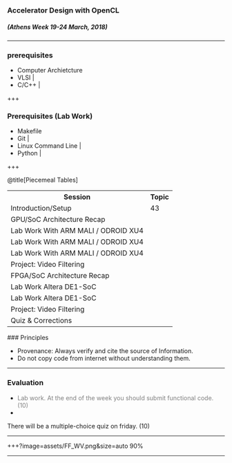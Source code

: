 ### Accelerator Design with OpenCL
##### (Athens Week 19-24 March, 2018) 
---
### prerequisites

<i class="fa fa-arrow-down" aria-hidden="true"> </i>
- Computer Archietcture
- VLSI |
- C/C++ |

+++
### Prerequisites (Lab Work)

<i class="fa fa-arrow-down" aria-hidden="true"> </i>

- Makefile 
- Git |
- Linux Command Line  |
- Python |




+++


@title[Piecemeal Tables]

<table>
  <tr>
    <th>Session</th>
    <th>Topic</th>
  </tr>
  <tr>
    <td><span style="font-size:0.6em>19/03 10:00</td>
    <td><span style="font-size:0.6em; color:gray">Introduction/Setup</td>
    <td>43</td>
  </tr>
  <tr class="fragment">
    <td><span style="font-size:0.6em>19/03 13:30</td>
    <td><span style="font-size:0.6em; color:gray">GPU/SoC Architecture Recap</td>
  </tr>
  <tr class="fragment">
    <td><span style="font-size:0.6em>20/03 8:30</td>
    <td><span style="font-size:0.6em; color:gray">Lab Work With ARM MALI / ODROID XU4</td>
  </tr>
  <tr class="fragment">
    <td><span style="font-size:0.6em>20/03 8:30</td>
    <td><span style="font-size:0.6em; color:gray">Lab Work With ARM MALI / ODROID XU4</td>
  </tr>
  <tr class="fragment">
    <td><span style="font-size:0.6em>20/03 13:30</td>
    <td><span style="font-size:0.6em; color:gray">Lab Work With ARM MALI / ODROID XU4</td>
  </tr>
  <tr class="fragment">
    <td><span style="font-size:0.6em>21/03 8:30</td>
    <td><span style="font-size:0.6em; color:gray">Project: Video Filtering</td>
  </tr>
  <tr class="fragment">
    <td><span style="font-size:0.6em>21/03 13:30</td>
    <td><span style="font-size:0.6em; color:gray">FPGA/SoC Architecture Recap</td>
  </tr>
  <tr class="fragment">
    <td><span style="font-size:0.6em>22/03 8:30</td>
    <td><span style="font-size:0.6em; color:gray">Lab Work Altera DE1-SoC</td>
  </tr>
  <tr class="fragment">
    <td><span style="font-size:0.6em>22/03 13:30</td>
    <td><span style="font-size:0.6em; color:gray">Lab Work Altera DE1-SoC</td>
  </tr>
  <tr class="fragment">
    <td><span style="font-size:0.6em>23/03 8:30</td>
    <td><span style="font-size:0.6em; color:gray">Project: Video Filtering</td>
  </tr>
  <tr class="fragment">
    <td><span style="font-size:0.6em>23/03 13:30</td>
    <td><span style="font-size:0.6em; color:gray">Quiz & Corrections</td>
  </tr>
</table>
<!---
### Course Plan
| Session       | Topic           		|
| ------------- |:-------------:		|
| 19/03 10:00   | Introduction/Setup 	|
| 19/03 13:30   | GPU/SoC Architecture Recap    |
| 20/03 8:30	| Lab Work With ARM MALI / ODROID XU4      		|
| 20/03 13:30	| Lab Work With ARM MALI / ODROID XU4      		|
| 21/03 8:30	| Project: Video Filtering   					|
| 21/03 13:30	| FPGA/SoC Architecture Recap   					|
| 22/03 8:30	| Lab Work Altera DE1-SoC		|
| 22/03 13:30	| Lab Work Altera DE1-SoC		|
| 23/03 8:30	| Project: Video Filtering		|
| 23/03 13:30	| Quiz & Corrections		|
+++
-->
### Principles

* Provenance: Always verify and cite the source of Information.
* Do not copy code from internet without understanding them.

---

### Evaluation
<i class="fa fa-arrow-up" aria-hidden="true"> </i>
* <span style="color:gray">Lab work. At the end of the week you should submit functional code. (10)</span>
* 
There will be a multiple-choice quiz on friday. (10)

---

+++?image=assets/FF_WV.png&size=auto 90%
<!-- .slide: data-background-transition="none" -->

---
